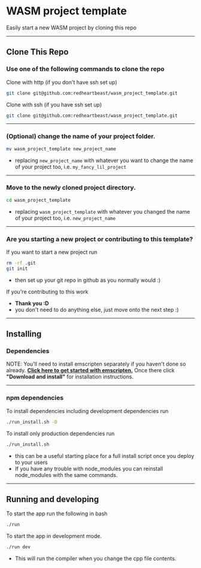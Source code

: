 # WASM project template
Easily start a new WASM project by cloning this repo

-------------------------------------------------------------------------------

## Clone This Repo

### Use **one** of the following commands to clone the repo
Clone with http (if you don't have ssh set up)
```sh
git clone git@github.com:redheartbeast/wasm_project_template.git
```
Clone with ssh (if you have ssh set up)
```sh
git clone git@github.com:redheartbeast/wasm_project_template.git
```

-------------------------------------------------------------------------------

### (Optional) change the name of your project folder.
```sh
mv wasm_project_template new_project_name
```
* replacing `new_project_name` with whatever you want to change the name of your project too, i.e. `my_fancy_lil_project`

-------------------------------------------------------------------------------

### Move to the newly cloned project directory.
```sh
cd wasm_project_template
```
* replacing `wasm_project_template` with whatever you changed the name of your project too, i.e. `new_project_name`

-------------------------------------------------------------------------------

### Are you starting a new project or contributing to this template?
If you want to start a new project run
```sh
rm -rf .git
git init
```
* then set up your git repo in github as you normally would :)

If you're contributing to this work
* **Thank you :D**
* you don't need to do anything else, just move onto the next step :)

-------------------------------------------------------------------------------

## Installing

### Dependencies
NOTE: You'll need to install emscripten separately if you haven't done so already.  [**Click here to get started with emscripten.**](https://emscripten.org/docs/getting_started/index.html)  Once there click **"Download and install"** for installation instructions.

-------------------------------------------------------------------------------

### npm dependencies
To install dependencies including development dependencies run
```sh
./run_install.sh -D
```
To install only production dependencies run
```sh
./run_install.sh
```
* this can be a useful starting place for a full install script once you deploy to your users
* If you have any trouble with node_modules you can reinstall node_modules with the same commands.

-------------------------------------------------------------------------------

## Running and developing

To start the app run the following in bash
```sh
./run
```
To start the app in development mode.
```sh
./run dev
```
* This will run the compiler when you change the cpp file contents.
